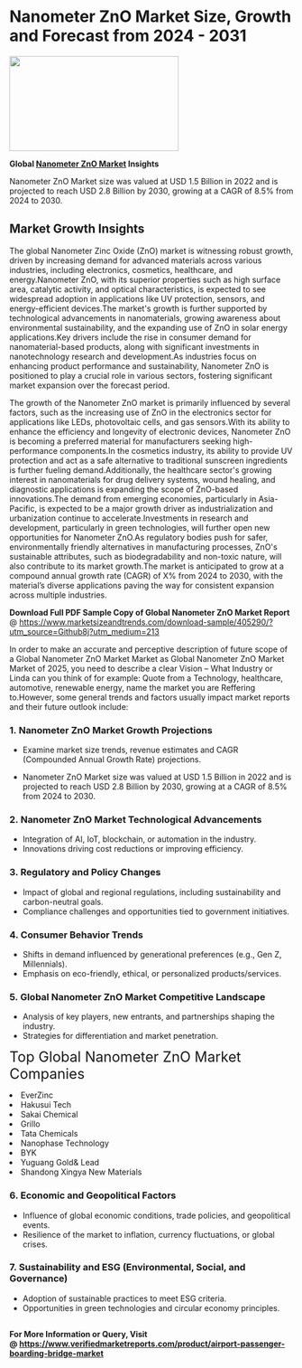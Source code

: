 <H1>Nanometer ZnO Market Size, Growth and Forecast from 2024 - 2031</H1><img class="aligncenter size-medium wp-image-584254" src="https://thirdeyenews.in/wp-content/uploads/2024/09/Global-Market-Research-300x168.jpeg" alt="" width="300" height="168" /><p><strong>Global&nbsp;<a href="https://www.marketsizeandtrends.com/download-sample/405290/?utm_source=Github8j?utm_medium=213">Nanometer ZnO Market</a> Insights</strong></p><p>Nanometer ZnO Market size was valued at USD 1.5 Billion in 2022 and is projected to reach USD 2.8 Billion by 2030, growing at a CAGR of 8.5% from 2024 to 2030.</p><p><h2>Market Growth Insights</h2> <p>The global Nanometer Zinc Oxide (ZnO) market is witnessing robust growth, driven by increasing demand for advanced materials across various industries, including electronics, cosmetics, healthcare, and energy.Nanometer ZnO, with its superior properties such as high surface area, catalytic activity, and optical characteristics, is expected to see widespread adoption in applications like UV protection, sensors, and energy-efficient devices.The market's growth is further supported by technological advancements in nanomaterials, growing awareness about environmental sustainability, and the expanding use of ZnO in solar energy applications.Key drivers include the rise in consumer demand for nanomaterial-based products, along with significant investments in nanotechnology research and development.As industries focus on enhancing product performance and sustainability, Nanometer ZnO is positioned to play a crucial role in various sectors, fostering significant market expansion over the forecast period.</p> <p>The growth of the Nanometer ZnO market is primarily influenced by several factors, such as the increasing use of ZnO in the electronics sector for applications like LEDs, photovoltaic cells, and gas sensors.With its ability to enhance the efficiency and longevity of electronic devices, Nanometer ZnO is becoming a preferred material for manufacturers seeking high-performance components.In the cosmetics industry, its ability to provide UV protection and act as a safe alternative to traditional sunscreen ingredients is further fueling demand.Additionally, the healthcare sector's growing interest in nanomaterials for drug delivery systems, wound healing, and diagnostic applications is expanding the scope of ZnO-based innovations.The demand from emerging economies, particularly in Asia-Pacific, is expected to be a major growth driver as industrialization and urbanization continue to accelerate.Investments in research and development, particularly in green technologies, will further open new opportunities for Nanometer ZnO.As regulatory bodies push for safer, environmentally friendly alternatives in manufacturing processes, ZnO's sustainable attributes, such as biodegradability and non-toxic nature, will also contribute to its market growth.The market is anticipated to grow at a compound annual growth rate (CAGR) of X% from 2024 to 2030, with the material’s diverse applications paving the way for consistent expansion across multiple industries.<p><span class=""><strong>Download Full PDF Sample Copy of Global Nanometer ZnO Market Report</strong> @ <a href="https://www.marketsizeandtrends.com/download-sample/405290/?utm_source=Github8j?utm_medium=213" target="_blank">https://www.marketsizeandtrends.com/download-sample/405290/?utm_source=Github8j?utm_medium=213</a></span></p><p>In order to make an accurate and perceptive description of future scope of a Global&nbsp;Nanometer ZnO Market Market as Global&nbsp;Nanometer ZnO Market Market of 2025, you need to describe a clear Vision &ndash; What Industry or Linda can you think of for example: Quote from a Technology, healthcare, automotive, renewable energy, name the market you are Reffering to.However, some general trends and factors usually impact market reports and their future outlook include:</p><h3>1.&nbsp;<strong>Nanometer ZnO Market Growth Projections</strong></h3><ul><li>Examine market size trends, revenue estimates and CAGR (Compounded Annual Growth Rate) projections.</li><li><p>Nanometer ZnO Market size was valued at USD 1.5 Billion in 2022 and is projected to reach USD 2.8 Billion by 2030, growing at a CAGR of 8.5% from 2024 to 2030.</p></li></ul><h3>2.&nbsp;<strong>Nanometer ZnO Market Technological Advancements</strong></h3><ul><li>Integration of AI, IoT, blockchain, or automation in the industry.</li><li>Innovations driving cost reductions or improving efficiency.</li></ul><h3>3.&nbsp;<strong>Regulatory and Policy Changes</strong></h3><ul><li>Impact of global and regional regulations, including sustainability and carbon-neutral goals.</li><li>Compliance challenges and opportunities tied to government initiatives.</li></ul><h3>4.&nbsp;<strong>Consumer Behavior Trends</strong></h3><ul><li>Shifts in demand influenced by generational preferences (e.g., Gen Z, Millennials).</li><li>Emphasis on eco-friendly, ethical, or personalized products/services.</li></ul><h3>5.&nbsp;<strong>Global Nanometer ZnO Market Competitive Landscape</strong></h3><ul><li>Analysis of key players, new entrants, and partnerships shaping the industry.</li><li>Strategies for differentiation and market penetration.</li></ul><p data-pm-slice="1 1 []"><span style="color: inherit; font-family: inherit; font-size: 25px;">Top Global Nanometer ZnO Market Companies</span></p><div class="" data-test-id=""><p><li>EverZinc</li><li> Hakusui Tech</li><li> Sakai Chemical</li><li> Grillo</li><li> Tata Chemicals</li><li> Nanophase Technology</li><li> BYK</li><li> Yuguang Gold& Lead</li><li> Shandong Xingya New Materials</li></p></div><h3>6.&nbsp;<strong>Economic and Geopolitical Factors</strong></h3><ul><li>Influence of global economic conditions, trade policies, and geopolitical events.</li><li>Resilience of the market to inflation, currency fluctuations, or global crises.</li></ul><h3>7.&nbsp;<strong>Sustainability and ESG (Environmental, Social, and Governance)</strong></h3><ul><li>Adoption of sustainable practices to meet ESG criteria.</li><li>Opportunities in green technologies and circular economy principles.</li></ul><h2><strong style="font-size: 14px;">For More Information or Query, Visit @&nbsp;</strong><a style="background-color: #ffffff; font-size: 14px;" href="https://www.marketsizeandtrends.com/report/nanometer-zno-market/" target="_blank">https://www.verifiedmarketreports.com/product/airport-passenger-boarding-bridge-market</a></h2>